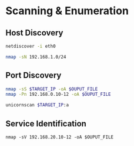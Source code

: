 # Scanning & Enumeration

## Host Discovery

```bash
netdiscover -i eth0
```

```bash
nmap -sN 192.168.1.0/24
```

## Port Discovery

```bash
nmap -sS $TARGET_IP -oA $OUPUT_FILE
nmap -Pn 192.168.0.10-12 -oA $OUPUT_FILE
```

```bash
unicornscan $TARGET_IP:a
```

## Service Identification

```text
nmap -sV 192.168.20.10-12 -oA $OUPUT_FILE
```

